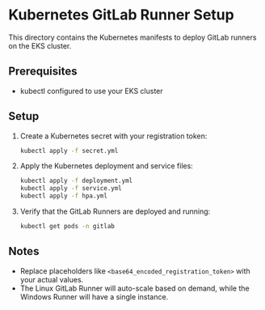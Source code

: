 # Kubernetes GitLab Runner Setup

This directory contains the Kubernetes manifests to deploy GitLab runners on the EKS cluster.

## Prerequisites

- kubectl configured to use your EKS cluster

## Setup

1. Create a Kubernetes secret with your registration token:

    ```bash
    kubectl apply -f secret.yml
    ```

2. Apply the Kubernetes deployment and service files:

    ```bash
    kubectl apply -f deployment.yml
    kubectl apply -f service.yml
    kubectl apply -f hpa.yml
    ```

3. Verify that the GitLab Runners are deployed and running:

    ```bash
    kubectl get pods -n gitlab
    ```

## Notes

- Replace placeholders like `<base64_encoded_registration_token>` with your actual values.
- The Linux GitLab Runner will auto-scale based on demand, while the Windows Runner will have a single instance.

